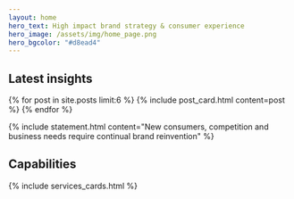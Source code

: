 ```yaml
---
layout: home
hero_text: High impact brand strategy & consumer experience
hero_image: /assets/img/home_page.png
hero_bgcolor: "#d8ead4"
---
```


## Latest insights

<section class="cards">
  {% for post in site.posts limit:6 %}
    {% include post_card.html content=post %}
  {% endfor %}
</section>

{% include statement.html content="New consumers, competition and business needs require continual brand reinvention" %}


## Capabilities

{% include services_cards.html %}
